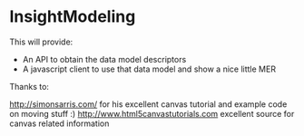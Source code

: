 InsightModeling
===============

This will provide:
* An API to obtain the data model descriptors
* A javascript client to use that data model and show a nice little MER

Thanks to:

http://simonsarris.com/ for his excellent canvas tutorial and example code on moving stuff :)
http://www.html5canvastutorials.com  excellent source for canvas related information
